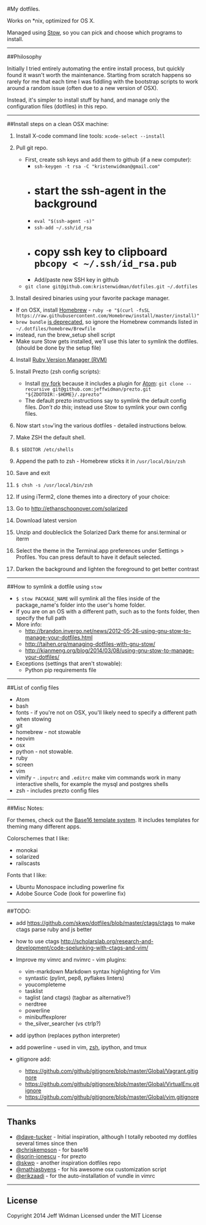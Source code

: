 #My dotfiles.

Works on *nix, optimized for OS X.

Managed using [Stow](http://www.gnu.org/software/stow/), so you can pick and
choose which programs to install.


---
##Philosophy

Initially I tried entirely automating the entire install process, but quickly
found it wasn't worth the maintenance. Starting from scratch happens so rarely
for me that each time I was fiddling with the bootstrap scripts to work around
a random issue (often due to a new version of OSX).

Instead, it's simpler to install stuff by hand, and manage only the
configuration files (dotfiles) in this repo.


---
##Install steps on a clean OSX machine:

1. Install X-code command line tools:
    `xcode-select --install`

2. Pull git repo.
    - First, create ssh keys and add them to github (if a new computer):
        - `ssh-keygen -t rsa -C "kristenwidman@gmail.com"`
        - # start the ssh-agent in the background
        - `eval "$(ssh-agent -s)"`
        - `ssh-add ~/.ssh/id_rsa`
        - # copy ssh key to clipboard  `pbcopy < ~/.ssh/id_rsa.pub`
        - Add/paste new SSH key in github
    - `git clone git@github.com:kristenwidman/dotfiles.git ~/.dotfiles`

3. Install desired binaries using your favorite package manager.
  - If on OSX, install [Homebrew](http://brew.sh/)
        - `ruby -e "$(curl -fsSL https://raw.githubusercontent.com/Homebrew/install/master/install)"`
  - `brew bundle` [is deprecated](https://github.com/Homebrew/homebrew/issues/32952), so ignore the Homebrew
    commands listed in `~/.dotfiles/homebrew/Brewfile`
  - instead, run the brew_setup shell script
  - Make sure Stow gets installed, we'll use this later to symlink the dotfiles. (should be done by the setup file)

4. Install [Ruby Version Manager (RVM)](http://rvm.io/) 

5. Install Prezto (zsh config scripts):
    - Install [my fork](https://github.com/jeffwidman/prezto) because it includes a plugin for [Atom](http://atom.io):
    `git clone --recursive git@github.com:jeffwidman/prezto.git "${ZDOTDIR:-$HOME}/.zprezto"`
    - The default prezto instructions say to symlink the default config files.
      *Don't do this*; instead use Stow to symlink your own config files.

6. Now start `stow`'ing the various dotfiles - detailed instructions below.

7. Make ZSH the default shell.  
 1. `$ $EDITOR /etc/shells`
 2. Append the path to zsh - Homebrew sticks it in `/usr/local/bin/zsh`
 3. Save and exit
 4. `$ chsh -s /usr/local/bin/zsh`

8. If using iTerm2, clone themes into a directory of your choice:
  1. Go to http://ethanschoonover.com/solarized
  2. Download latest version
  3. Unzip and doubleclick the Solarized Dark theme for ansi.terminal or iterm
  4. Select the theme in the Terminal.app preferences under Settings > Profiles. You can press default to have it default selected.
  5. Darken the background and lighten the foreground to get better contrast
  

---
##How to symlink a dotfile using `stow`

  - `$ stow PACKAGE_NAME` will symlink all the files inside of the
  package_name's folder into the user's home folder.
  - If you are on an OS with a different path, such as to the fonts folder,
   then specify the full path
  - More info:
      - http://brandon.invergo.net/news/2012-05-26-using-gnu-stow-to-manage-your-dotfiles.html
      - http://taihen.org/managing-dotfiles-with-gnu-stow/
      - http://kianmeng.org/blog/2014/03/08/using-gnu-stow-to-manage-your-dotfiles/
  - Exceptions (settings that aren't stowable):
      - Python pip requirements file


---
##List of config files

 - Atom
 - bash
 - fonts - if you're not on OSX, you'll likely need to specify a different path when stowing
 - git
 - homebrew - not stowable
 - neovim
 - osx
 - python - not stowable.
 - ruby
 - screen
 - vim
 - vimify - `.inputrc` and `.editrc` make vim commands work in many interactive
    shells, for example the mysql and postgres shells
 - zsh - includes prezto config files


---
##Misc Notes:

For themes, check out the [Base16 template system](https://github.com/chriskempson/base16). It includes templates for
theming many different apps.

Colorschemes that I like:
 - monokai
 - solarized
 - railscasts

Fonts that I like:
 - Ubuntu Monospace including powerline fix
 - Adobe Source Code (look for powerline fix)


---
##TODO:

 - add https://github.com/skwp/dotfiles/blob/master/ctags/ctags to make ctags parse ruby and js better
 - how to use ctags http://scholarslab.org/research-and-development/code-spelunking-with-ctags-and-vim/

 - Improve my vimrc and nvimrc - vim plugins:
   - vim-markdown Markdown syntax highlighting for Vim
   - syntastic (pylint, pep8, pyflakes linters)
   - youcompleteme
   - tasklist
   - taglist (and ctags) (tagbar as alternative?)
   - nerdtree
   - powerline
   - minibuffexplorer
   - the_silver_searcher (vs ctrlp?)

 - add ipython (replaces python interpreter)

 - add powerline - used in vim, [zsh](http://powerline.readthedocs.org/en/latest/usage/shell-prompts.html), ipython, and tmux

 - gitignore add:
    - https://github.com/github/gitignore/blob/master/Global/Vagrant.gitignore
    - https://github.com/github/gitignore/blob/master/Global/VirtualEnv.gitignore
    - https://github.com/github/gitignore/blob/master/Global/vim.gitignore


---
## Thanks

- [@dave-tucker](https://github.com/davetucker/dotfiles) - Initial inspiration,
although I totally rebooted my dotfiles several times since then
- [@chriskempson](https://github.com/chriskempson/base16) - for base16
- [@sorin-ionescu](https://github.com/sorin-ionescu/prezto) - for prezto
- [@skwp](https://github.com/skwp/dotfiles) - another inspiration dotfiles repo
- [@mathiasbyens](https://github.com/mathiasbynens/dotfiles) - for his awesome osx customization script
- [@erikzaadi](http://www.erikzaadi.com/2012/03/19/auto-installing-vundle-from-your-vimrc/) - for the auto-installation of vundle in vimrc

---
## License

Copyright 2014 Jeff Widman
Licensed under the MIT License
